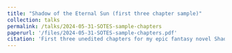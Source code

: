 ```yaml
---
title: "Shadow of the Eternal Sun (first three chapter sample)"
collection: talks
permalink: /talks/2024-05-31-SOTES-sample-chapters
paperurl: '/files/2024-05-31-SOTES-sample-chapters.pdf'
citation: 'First three unedited chapters for my epic fantasy novel Shadow of the Eternal Sun. Shadow of the Eternal Sun tells the story of a tabletop roleplaying game campaign I ran for two-and-a-half years. The narrative is set in my own expansive world complete with a unique magic system, whose rich arcane and political history spans millennia. The players at my table who shaped the story through their characters were from similarly rich walks of life: different sexualities, genders, and Indigenous status were safely and thoughtfully represented. This appreciation for the inherit diversity which exists in our world flows directly into mine to tell an intensely mature, character-driven, cosmos-spanning story free of racism, sexual abuse, and gender-driven social structures. Although its cast of point-of-view characters is diverse, ultimately, Shadow of the Eternal Sun follows a group of reluctant companions who learn through trials of their burgeoning powers that the nature of their coalescence is deeper and far more sinister than simple happenstance. Such is the way when the machinations of gods both known and unknown to the pantheon are revealed. Around the group of companions, numerous smaller and deeply personal stories are told – stories of emotional maturation, grief, sexual identity, religiosity, intellectual inquest, and the reverberating impact of the decisions made by one’s family.'
---
```

